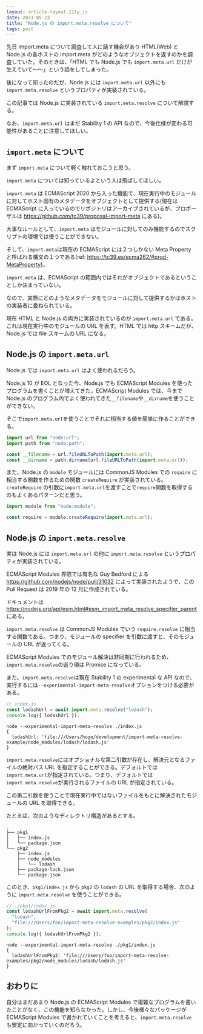 ```yaml
---
layout: article-layout.11ty.js
date: 2021-05-23
title: "Node.js の import.meta.resolve について"
tags: post
---
```


先日 import.meta について調査して人に話す機会があり HTML(Web) と Node.js の各ホストの import.meta がどのようなオブジェクトを返すのかを調査していた。そのときは、「HTML でも Node.js でも `import.meta.url` だけが生えていて〜〜」という話をしてしまった。

後になって知ったのだが、Node.js には `import.meta.url` 以外にも `import.meta.resolve` というプロパティが実装されている。

この記事では Node.js に実装されている `import.meta.resolve` について解説する。

なお、`import.meta.url` はまだ Stability 1 の API なので、今後仕様が変わる可能性があることに注意してほしい。

## `import.meta` について

まず `import.meta` について軽く触れておこうと思う。

`import.meta` については知っているよという人は飛ばしてほしい。

`import.meta` は ECMAScript 2020 から入った機能で、現在実行中のモジュールに対してホスト固有のメタデータをオブジェクトとして提供する(現在は ECMAScript に入っているのでリポジトリはアーカイブされているが、プロポーザルは https://github.com/tc39/proposal-import-meta にある)。

大事なルールとして、`import.meta` はモジュールに対してのみ機能するのでスクリプトの環境では使うことができない。

そして、`import.meta`は現在の ECMAScript には２つしかない Meta Property と呼ばれる構文の１つである(ref: https://tc39.es/ecma262/#prod-MetaProperty)。

`import.meta` は、ECMAScript の範囲内ではそれがオブジェクトであるということしか決まっていない。

なので、実際にどのようなメタデータをモジュールに対して提供するかはホストの実装者に委ねられている。

現在 HTML と Node.js の両方に実装されているのが `import.meta.url` である。これは現在実行中のモジュールの URL を表す。HTML では http スキームだが、Node.js では file スキームの URL になる。

## Node.js の `import.meta.url`

Node.js では `import.meta.url` はよく使われるだろう。

Node.js 10 が EOL となった今、Node.js でも ECMAScript Modules を使ったプログラムを書くことが増えてきた。ECMAScript Modules では、今まで Node.js のプログラム内でよく使われてきた`__filename`や`__dirname`を使うことができない。

そこで`import.meta.url`を使うことでそれに相当する値を簡単に作ることができる。

```js
import url from "node:url";
import path from "node:path";

const __filename = url.fileURLToPath(import.meta.url);
const __dirname = path.dirname(url.fileURLToPath(import.meta.url));
```

また、Node.js の `module` モジュールには CommonJS Modules での `require` に相当する関数を作るための関数 `createRequire` が実装されている。`createRequire` の引数に`import.meta.url`を渡すことで`require`関数を取得するのもよくあるパターンだと思う。

```js
import module from "node:module";

const require = module.createRequire(import.meta.url);
```

## Node.js の `import.meta.resolve`

実は Node.js には `import.meta.url` の他に `import.meta.resolve` というプロパティが実装されている。

ECMAScript Modules 界隈では有名な Guy Bedford による https://github.com/nodejs/node/pull/31032 によって実装されたようで、この Pull Request は 2019 年の 12 月に作成されている。

ドキュメントは https://nodejs.org/api/esm.html#esm_import_meta_resolve_specifier_parent にある。

`import.meta.resolve` は CommonJS Modules でいう `require.resolve` に相当する関数である。つまり、モジュールの specifier を引数に渡すと、そのモジュールの URL が返ってくる。

ECMAScript Modules でのモジュール解決は非同期に行われるため、`import.meta.resolve`の返り値は Promise になっている。

また、`import.meta.resolve`は現在 Stability 1 の experimental な API なので、実行するには`--experimental-import-meta-resolve`オプションをつける必要がある。

```js
// index.js
const lodashUrl = await import.meta.resolve("lodash");
console.log({ lodashUrl });
```

```shell
node --experimental-import-meta-resolve ./index.js
{
  lodashUrl: 'file:///Users/hoge/development/import-meta-resolve-example/node_modules/lodash/lodash.js'
}
```

`import.meta.resolve`にはオプショナルな第二引数が存在し、解決元となるファイルの絶対パス URL を指定することができる。デフォルトでは`import.meta.url`が指定されている。つまり、デフォルトでは`import.meta.resolve`が実行されるファイルの URL が指定されている。

この第二引数を使うことで現在実行中ではないファイルをもとに解決されたモジュールの URL を取得できる。

たとえば、次のようなディレクトリ構造があるとする。

```shell
.
├── pkg1
│   ├── index.js
│   └── package.json
└── pkg2
    ├── index.js
    ├── node_modules
    │   └── lodash
    ├── package-lock.json
    └── package.json
```

このとき、`pkg1/index.js` から `pkg2` の `lodash` の URL を取得する場合、次のように `import.meta.resolve` を使うことができる。

```js
// ./pkg1/index.js
const lodashUrlFromPkg2 = await import.meta.resolve(
  "lodash",
  "file:///Users/foo/import-meta-resolve-examples/pkg2/index.js"
);
console.log({ lodashUrlFromPkg2 });
```

```shell
node --experimental-import-meta-resolve ./pkg1/index.js
{
  lodashUrlFromPkg2: 'file:///Users/foo/import-meta-resolve-examples/pkg2/node_modules/lodash/lodash.js'
}
```

## おわりに

自分はまだあまり Node.js の ECMAScript Modules で複雑なプログラムを書いたことがなく、この機能を知らなかった。しかし、今後様々なパッケージが ECMAScript Modules で書かれていくことを考えると、`import.meta.resolve` も安定に向かっていくのだろう。
